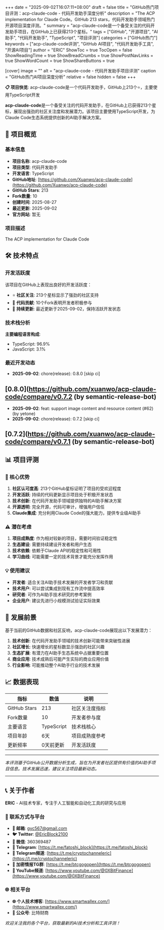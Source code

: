 +++
date = "2025-09-02T16:07:11+08:00"
draft = false
title = "GitHub热门项目评测：acp-claude-code - 代码开发助手深度分析"
description = "The ACP implementation for Claude Code。GitHub 213 stars，代码开发助手领域热门开源项目深度评测。"
summary = "acp-claude-code是一个备受关注的代码开发助手项目，在GitHub上已获得213个星标。"
tags = ["GitHub", "开源项目", "AI助手", "代码开发助手", "TypeScript", "项目评测"]
categories = ["GitHub热门"]
keywords = ["acp-claude-code评测", "GitHub AI项目", "代码开发助手工具", "开源AI项目"]
author = "ERIC"
ShowToc = true
TocOpen = false
ShowReadingTime = true
ShowBreadCrumbs = true
ShowPostNavLinks = true
ShowWordCount = true
ShowShareButtons = true

[cover]
image = ""
alt = "acp-claude-code - 代码开发助手项目评测"
caption = "GitHub热门AI项目深度分析"
relative = false
hidden = false
+++

**📋 项目快览**: acp-claude-code是一个代码开发助手，GitHub上213个⭐，主要使用TypeScript开发

**acp-claude-code**是一个备受关注的代码开发助手，在GitHub上已获得213个星标，展现出强劲的社区关注度和发展潜力。该项目主要使用TypeScript开发，为Claude Code生态系统提供创新的AI助手解决方案。

## 🎯 项目概览

### 基本信息
- **项目名称**: acp-claude-code
- **项目类型**: 代码开发助手
- **开发语言**: TypeScript
- **GitHub地址**: [https://github.com/Xuanwo/acp-claude-code](https://github.com/Xuanwo/acp-claude-code)
- **GitHub Stars**: 213
- **Fork数量**: 10
- **创建时间**: 2025-08-27
- **最近更新**: 2025-09-02
- **官方网站**: 暂无

### 项目描述
The ACP implementation for Claude Code

## 🛠️ 技术特点

### 开发活跃度
该项目在GitHub上表现出良好的开发活跃度：
- ⭐ **社区关注**: 213个星标显示了强劲的社区支持
- 🔄 **代码贡献**: 10个Fork表明开发者积极参与
- 📅 **持续更新**: 最近更新于2025-09-02，保持活跃开发状态

### 技术栈分析

**主要编程语言构成**:
- TypeScript: 96.9%
- JavaScript: 3.1%


### 最近开发动态
- **2025-09-02**: chore(release): 0.8.0 [skip ci]

## [0.8.0](https://github.com/xuanwo/acp-claude-code/compare/v0.7.2 (by semantic-release-bot)
- **2025-09-02**: feat: support image content and resource content (#62) (by yetone)
- **2025-09-02**: chore(release): 0.7.2 [skip ci]

## [0.7.2](https://github.com/xuanwo/acp-claude-code/compare/v0.7.1 (by semantic-release-bot)


## 📊 项目评测

### 🎯 核心优势
1. **社区认可度高**: 213个GitHub星标证明了项目的受欢迎程度
2. **开发活跃**: 持续的代码更新显示项目处于积极开发状态
3. **技术创新**: 在代码开发助手领域提供独特的AI助手解决方案
4. **开源透明**: 完全开源，代码可审计，增强用户信任
5. **Claude集成**: 充分利用Claude Code的强大能力，提供专业级AI助手

### ⚠️ 潜在考虑
1. **项目成熟度**: 作为相对较新的项目，需要时间验证稳定性
2. **生态建设**: 需要持续建设开发者和用户生态
3. **技术依赖**: 依赖于Claude API的稳定性和可用性
4. **学习曲线**: 可能需要一定的技术背景才能充分发挥作用

### 💡 使用建议
- **开发者**: 适合关注AI助手技术发展的开发者学习和贡献
- **技术用户**: 可以尝试集成到现有工作流中提高效率
- **研究者**: 可作为AI助手技术研究的参考案例
- **企业用户**: 建议先进行小规模测试验证实际效果

## 🔮 发展前景

基于当前的GitHub数据和社区反响，acp-claude-code展现出以下发展潜力：

1. **技术创新**: 在代码开发助手领域的技术创新可能带来突破性进展
2. **社区增长**: 快速增长的星标数显示强劲的社区兴趣
3. **生态扩展**: 有潜力在AI助手生态系统中占据重要位置
4. **商业应用**: 技术成熟后可能产生实际的商业应用价值
5. **行业影响**: 可能推动整个AI助手行业的技术发展

## 📈 数据表现

| 指标 | 数值 | 说明 |
|------|------|------|
| GitHub Stars | 213 | 社区关注度指标 |
| Fork数量 | 10 | 开发者参与度 |
| 主要语言 | TypeScript | 技术栈核心 |
| 项目年龄 | 6天 | 项目成熟度参考 |
| 更新频率 | 0天前更新 | 开发活跃度 |

---

*本评测基于GitHub公开数据分析生成，旨在为开发者社区提供有价值的AI助手项目信息。技术发展迅速，建议关注项目最新动态。*

---

## 📞 关于作者

**ERIC** - AI技术专家，专注于人工智能和自动化工具的研究与应用

### 🔗 联系方式与平台

- **📧 邮箱**: [gyc567@gmail.com](mailto:gyc567@gmail.com)
- **🐦 Twitter**: [@EricBlock2100](https://twitter.com/EricBlock2100)
- **💬 微信**: 360369487
- **📱 Telegram**: [https://t.me/fatoshi_block](https://t.me/fatoshi_block)
- **📢 Telegram频道**: [https://t.me/cryptochanneleric](https://t.me/cryptochanneleric)
- **👥 加密情报TG群**: [https://t.me/btcgogopen](https://t.me/btcgogopen)
- **🎥 YouTube频道**: [https://www.youtube.com/@0XBitFinance](https://www.youtube.com/@0XBitFinance)

### 🌐 相关平台

- **🌐 个人技术博客**: [https://www.smartwallex.com/](https://www.smartwallex.com/)
- **📖 公众号**: 比特财商

*欢迎关注我的各个平台，获取最新的AI技术分析和工具评测！*
